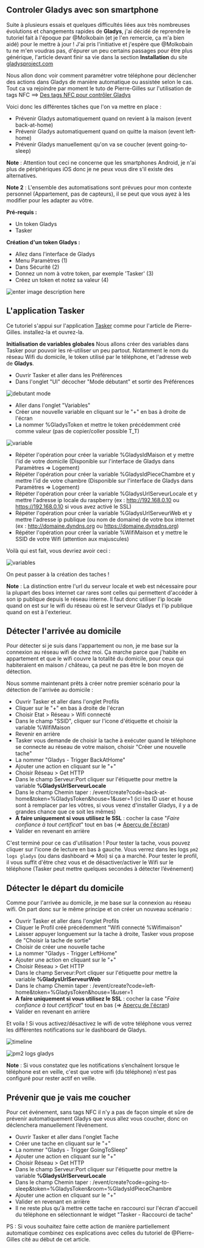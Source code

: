 Controler Gladys avec son smartphone
----------------------

Suite à plusieurs essais et quelques difficultés liées aux très nombreuses évolutions et changements rapides de **Gladys**, j'ai décidé de reprendre le tutoriel fait à l'époque par @Molkobain (et je l'en remercie, ça m'a bien aidé) pour le mettre à jour ! J'ai pris l'initiative et j'espère que @Molkobain tu ne m'en voudras pas, d'épurer un peu certains passages pour être plus générique, l'article devant finir sa vie dans la section **Installation** du site [gladysproject.com](https://gladysproject.com/fr/installation/)
 
Nous allon donc voir comment paramétrer votre téléphone pour déclencher des actions dans Gladys de manière automatique ou assistée selon le cas. Tout ca va rejoindre par moment le tuto de Pierre-Gilles sur l'utilisation de tags NFC ==> [Des tags NFC pour contrôler Gladys](https://gladysproject.com/fr/article/gladys-and-nfc)

Voici donc les différentes tâches que l'on va mettre en place :

 - Prévenir Gladys automatiquement quand on revient à la maison (event back-at-home) 
 - Prévenir Gladys automatiquement quand on quitte la maison (event left-home)
 - Prévenir Gladys manuellement qu'on va se coucher (event going-to-sleep)

**Note** : Attention tout ceci ne concerne que les smartphones Android, je n'ai plus de périphériques iOS donc je ne peux vous dire s'il existe des alternatives.

**Note 2** : L'ensemble des automatisations sont prévues pour mon contexte personnel (Appartement, pas de capteurs), il se peut que vous ayez à les modifier pour les adapter au vôtre.

**Pré-requis :**
 - Un token Gladys
 - Tasker

**Création d'un token Gladys :**
 - Allez dans l'interface de Gladys
 - Menu Paramètres (1)
 - Dans Sécurité (2)
 - Donnez un nom à votre token, par exemple 'Tasker' (3)
 - Créez un token et notez sa valeur (4)

![enter image description here](https://i.imgur.com/gbKtWCB.png)

L'application Tasker
------------------

Ce tutoriel s'appui sur l'application [Tasker](https://play.google.com/store/apps/details?id=net.dinglisch.android.taskerm&hl=fr) comme pour l'article de Pierre-Gilles. installez-la et ouvrez-la.

**Initialisation de variables globales**
Nous allons créer des variables dans Tasker pour pouvoir les ré-utiliser un peu partout. Notamment le nom du réseau Wifi du domicile, le token utilisé par le téléphone, et l'adresse web de **Gladys**.

- Ouvrir Tasker et aller dans les Préférences
- Dans l'onglet "UI" décocher "Mode débutant" et sortir des Préférences

![debutant mode](https://i.imgur.com/fnGbkeA.png)

- Aller dans l'onglet "Variables"
- Créer une nouvelle variable en cliquant sur le "+" en bas à droite de l'écran
- La nommer %GladysToken et mettre le token précédemment créé comme valeur (pas de copier/coller possible T_T)

![variable](https://i.imgur.com/ykR45Vo.png)

- Répéter l'opération pour créer la variable %GladysIdMaison et y mettre l'id de votre domicile (Disponible sur l'interface de Gladys dans Paramètres ⇒ Logement)
- Répéter l'opération pour créer la variable %GladysIdPieceChambre et y mettre l'id de votre chambre (Disponible sur l'interface de Gladys dans Paramètres ⇒ Logement)
- Répéter l'opération pour créer la variable %GladysUrlServeurLocale et y mettre l'adresse ip locale du raspberry (ex : http://192.168.0.10 ou https://192.168.0.10 si vous avez activé le SSL)
- Répéter l'opération pour créer la variable %GladysUrlServeurWeb et y mettre l'adresse ip publique (ou nom de domaine) de votre box internet (ex : http://domaine.dyndns.org ou https://domaine.dynsdns.org)
- Répéter l'opération pour créer la variable %WifiMaison et y mettre le SSID de votre Wifi (attention aux majuscules)

Voilà qui est fait, vous devriez avoir ceci :

![variables](https://i.imgur.com/NBOqdDK.png)

On peut passer à la création des taches !

**Note** : La distinction entre l'url du serveur locale et web est nécessaire pour la plupart des boxs internet car rares sont celles qui permettent d'accéder à son ip publique depuis le réseau interne. Il faut donc utiliser l'ip locale quand on est sur le wifi du réseau où est le serveur Gladys et l'ip publique quand on est à l'exterieur.

Détecter l'arrivée au domicile
------------------------------

Pour détecter si je suis dans l'appartement ou non, je me base sur la connexion au réseau wifi de chez moi. Ça marche parce que j'habite en appartement et que le wifi couvre la totalité du domicile, pour ceux qui habiteraient en maison / château, ça peut ne pas être le bon moyen de détection. 

Nous somme maintenant prêts à créer notre premier scénario pour la détection de l'arrivée au domicile :

- Ouvrir Tasker et aller dans l'onglet Profils
- Cliquer sur le "+" en bas à droite de l'écran
- Choisir Etat > Réseau > Wifi connecté
- Dans le champ "SSID", cliquer sur l'icone d'étiquette et choisir la variable %WifiMaison
- Revenir en arrière
- Tasker vous demande de choisir la tache à exécuter quand le téléphone se connecte au réseau de votre maison, choisir "Créer une nouvelle tache"
- La nommer "Gladys - Trigger BackAtHome"
- Ajouter une action en cliquant sur le "+"
- Choisir Réseau > Get HTTP
- Dans le champ Serveur:Port cliquer sur l'étiquette pour mettre la variable **%GladysUrlServeurLocale**
- Dans le champ Chemin taper : /event/create?code=back-at-home&token=%GladysToken&house=1&user=1 (ici les ID user et house sont à remplacer par les vôtres, si vous venez d'installer Gladys, il y a de grandes chance que ce soit les mêmes)
- **A faire uniquement si vous utilisez le SSL** : cocher la case "*Faire confiance à tout certificat*" tout en bas (⇒ [Aperçu de l'écran](https://i.imgur.com/ucLENbZ.png))
- Valider en revenant en arrière

C'est terminé pour ce cas d'utilisation ! Pour tester la tache, vous pouvez cliquer sur l'icone de lecture en bas à gauche. Vous verrez dans les logs `pm2 logs gladys` (ou dans dashboard ⇒ Moi) si ça a marché.
Pour tester le profil, il vous suffit d'être chez vous et de désactiver/activer le Wifi sur le téléphone (Tasker peut mettre quelques secondes à détecter l’événement)

Détecter le départ du domicile
------------------------------

Comme pour l'arrivée au domicile, je me base sur la connexion au réseau wifi. On part donc sur le même principe et on créer un nouveau scénario :

- Ouvrir Tasker et aller dans l'onglet Profils
- Cliquer le Profil créé précédemment "Wifi connecté %Wifimaison"
- Laisser appuyer longuement sur la tache à droite, Tasker vous propose de "Choisir la tache de sortie"
- Choisir de créer une nouvelle tache
- La nommer "Gladys - Trigger LeftHome"
- Ajouter une action en cliquant sur le "+"
- Choisir Réseau > Get HTTP
- Dans le champ Serveur:Port cliquer sur l'étiquette pour mettre la variable **%GladysUrlServeurWeb**
- Dans le champ Chemin taper : /event/create?code=left-home&token=%GladysToken&house=1&user=1
- **A faire uniquement si vous utilisez le SSL** : cocher la case "*Faire confiance à tout certificat*" tout en bas (⇒ [Aperçu de l'écran](https://i.imgur.com/ucLENbZ.png))
- Valider en revenant en arrière

Et voila ! Si vous activez/désactivez le wifi de votre téléphone vous verrez les différentes notifications sur le dashboard de Gladys. 

![timeline](https://i.imgur.com/uQglM1H.png)

![pm2 logs gladys](https://i.imgur.com/TZDTOi3.png)

**Note** : Si vous constatez que les notifications s’enchaînent lorsque le téléphone est en veille, c'est que votre wifi (du téléphone) n'est pas configuré pour rester actif en veille.

Prévenir que je vais me coucher
-------------------------------

Pour cet événement, sans tags NFC il n'y a pas de façon simple et sûre de prévenir automatiquement Gladys que vous allez vous coucher, donc on déclenchera manuellement l’événement. 

- Ouvrir Tasker et aller dans l'onglet Tache
- Créer une tache en cliquant sur le "+"
- La nommer "Gladys - Trigger GoingToSleep"
- Ajouter une action en cliquant sur le "+"
- Choisir Réseau > Get HTTP
- Dans le champ Serveur:Port cliquer sur l'étiquette pour mettre la variable **%GladysUrlServeurLocale** 
- Dans le champ Chemin taper :
     /event/create?code=going-to-sleep&token=%GladysToken&room=%GladysIdPieceChambre
- Ajouter une action en cliquant sur le "+"
- Valider en revenant en arrière
- Il ne reste plus qu'à mettre cette tache en raccourci sur l'écran d'accueil du téléphone en sélectionnant le widget "Tasker - Raccourci de tache"

PS : Si vous souhaitez faire cette action de manière partiellement automatique combinez ces explications avec celles du tutoriel de @Pierre-Gilles cité au début de cet article.

